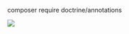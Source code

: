 composer require doctrine/annotations





![](https://gitee.com/hxc8/images7/raw/master/img/202407190026813.jpg)





